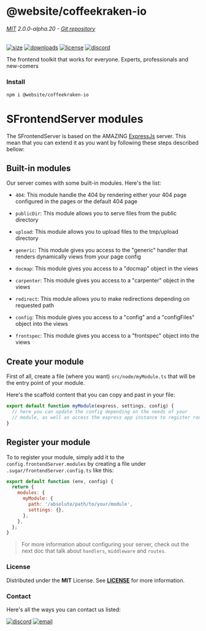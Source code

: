 <!-- This file has been generated using
     the "@coffeekraken/s-markdown-builder" package.
     !!! Do not edit it directly... -->


<!-- header -->
# @website/coffeekraken-io

###### [MIT](./license) 2.0.0-alpha.20 - [Git repository]()

<!-- shields -->
[![size](https://shields.io/bundlephobia/min/@website/coffeekraken-io?style=for-the-badge)](https://www.npmjs.com/package/@website/coffeekraken-io)
[![downloads](https://shields.io/npm/dm/@website/coffeekraken-io?style=for-the-badge)](https://www.npmjs.com/package/@website/coffeekraken-io)
[![license](https://shields.io/npm/l/@website/coffeekraken-io?style=for-the-badge)](./LICENSE)
[![discord](https://img.shields.io/discord/940362961682333767?color=5100FF&amp;label=Join%20us%20on%20Discord&amp;style=for-the-badge)](https://discord.gg/HzycksDJ)

<!-- description -->
The frontend toolkit that works for everyone. Experts, professionals and new-comers

<!-- install -->
### Install

```shell
npm i @website/coffeekraken-io

```

<!-- body -->

<!--
/**
* @name            Modules
* @namespace       doc.servers
* @type            Markdown
* @platform        md
* @status          stable
* @menu            Documentation / Servers           /doc/servers/modules
*
* @since           2.0.0
* @author    Olivier Bossel <olivier.bossel@gmail.com> (https://coffeekraken.io)
*/
-->

# SFrontendServer modules

The SFrontendServer is based on the AMAZING [ExpressJs](https://expressjs.com/) server. This mean that you can extend it as you want by following these steps described bellow:

## Built-in modules

Our server comes with some built-in modules. Here's the list:


- `404`: This module handle the 404 by rendering either your 404 page configured in the pages or the default 404 page
  
- `publicDir`: This module allows you to serve files from the public directory
  
- `upload`: This module allows you to upload files to the tmp/upload directory
  
- `generic`: This module gives you access to the &quot;generic&quot; handler that renders dynamically views from your page config
  
- `docmap`: This module gives you access to a &quot;docmap&quot; object in the views
  
- `carpenter`: This module gives you access to a &quot;carpenter&quot; object in the views
  
- `redirect`: This module allows you to make redirections depending on requested path
  
- `config`: This module gives you access to a &quot;config&quot; and a &quot;configFiles&quot; object into the views
  
- `frontspec`: This module gives you access to a &quot;frontspec&quot; object into the views
  
## Create your module

First of all, create a file (where you want) `src/node/myModule.ts` that will be the entry point of your module.

Here's the scaffold content that you can copy and past in your file:

```js
export default function myModule(express, settings, config) {
  // here you can update the config depending on the needs of your
  // module, as well as access the express app instance to register routes, etc...
}

```

## Register your module

To to register your module, simply add it to the `config.frontendServer.modules` by creating a file under `.sugar/frontendServer.config.ts` like this:

```js
export default function (env, config) {
  return {
    modules: {
      myModule: {
        path: '/absolute/path/to/your/module',
        settings: {},
      },
    },
  };
}

```

> For more information about configuring your server, check out the next doc that talk about `handlers`, `middleware` and `routes`.


<!-- license -->
### License

Distributed under the **MIT** License. See **[LICENSE](./license)** for more information.

<!-- contact -->
### Contact

Here's all the ways you can contact us listed:

[![discord](https://img.shields.io/badge/Join%20us%20on%20discord-Join-blueviolet?style=[config.shieldsio.style]&amp;logo=discord)](https://discord.gg/HzycksDJ)
[![email](https://img.shields.io/badge/Email%20us-Go-green?style=[config.shieldsio.style]&amp;logo=Mail.Ru)](mailto:olivier.bossel@gmail.com)
